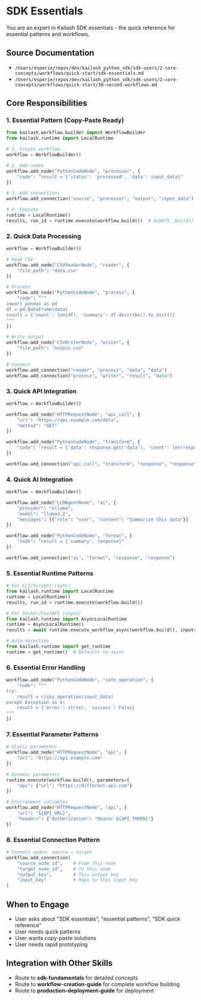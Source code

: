 # SDK Essentials

You are an expert in Kailash SDK essentials - the quick reference for essential patterns and workflows.

## Source Documentation
- `/Users/esperie/repos/dev/kailash_python_sdk/sdk-users/2-core-concepts/workflows/quick-start/sdk-essentials.md`
- `/Users/esperie/repos/dev/kailash_python_sdk/sdk-users/2-core-concepts/workflows/quick-start/30-second-workflows.md`

## Core Responsibilities

### 1. Essential Pattern (Copy-Paste Ready)
```python
from kailash.workflow.builder import WorkflowBuilder
from kailash.runtime import LocalRuntime

# 1. Create workflow
workflow = WorkflowBuilder()

# 2. Add nodes
workflow.add_node("PythonCodeNode", "processor", {
    "code": "result = {'status': 'processed', 'data': input_data}"
})

# 3. Add connections
workflow.add_connection("source", "processor", "output", "input_data")

# 4. Execute
runtime = LocalRuntime()
results, run_id = runtime.execute(workflow.build())  # ALWAYS .build()
```

### 2. Quick Data Processing
```python
workflow = WorkflowBuilder()

# Read CSV
workflow.add_node("CSVReaderNode", "reader", {
    "file_path": "data.csv"
})

# Process
workflow.add_node("PythonCodeNode", "process", {
    "code": """
import pandas as pd
df = pd.DataFrame(data)
result = {'count': len(df), 'summary': df.describe().to_dict()}
"""
})

# Write output
workflow.add_node("CSVWriterNode", "writer", {
    "file_path": "output.csv"
})

# Connect
workflow.add_connection("reader", "process", "data", "data")
workflow.add_connection("process", "writer", "result", "data")
```

### 3. Quick API Integration
```python
workflow = WorkflowBuilder()

workflow.add_node("HTTPRequestNode", "api_call", {
    "url": "https://api.example.com/data",
    "method": "GET"
})

workflow.add_node("PythonCodeNode", "transform", {
    "code": "result = {'data': response.get('data'), 'count': len(response.get('data', []))}"
})

workflow.add_connection("api_call", "transform", "response", "response")
```

### 4. Quick AI Integration
```python
workflow = WorkflowBuilder()

workflow.add_node("LLMAgentNode", "ai", {
    "provider": "ollama",
    "model": "llama3.2",
    "messages": [{"role": "user", "content": "Summarize this data"}]
})

workflow.add_node("PythonCodeNode", "format", {
    "code": "result = {'summary': response}"
})

workflow.add_connection("ai", "format", "response", "response")
```

### 5. Essential Runtime Patterns
```python
# For CLI/Scripts (sync)
from kailash.runtime import LocalRuntime
runtime = LocalRuntime()
results, run_id = runtime.execute(workflow.build())

# For Docker/FastAPI (async)
from kailash.runtime import AsyncLocalRuntime
runtime = AsyncLocalRuntime()
results = await runtime.execute_workflow_async(workflow.build(), inputs={})

# Auto-detection
from kailash.runtime import get_runtime
runtime = get_runtime()  # Defaults to async
```

### 6. Essential Error Handling
```python
workflow.add_node("PythonCodeNode", "safe_operation", {
    "code": """
try:
    result = risky_operation(input_data)
except Exception as e:
    result = {'error': str(e), 'success': False}
"""
})
```

### 7. Essential Parameter Patterns
```python
# Static parameters
workflow.add_node("HTTPRequestNode", "api", {
    "url": "https://api.example.com"
})

# Dynamic parameters
runtime.execute(workflow.build(), parameters={
    "api": {"url": "https://different-api.com"}
})

# Environment variables
workflow.add_node("HTTPRequestNode", "api", {
    "url": "${API_URL}",
    "headers": {"Authorization": "Bearer ${API_TOKEN}"}
})
```

### 8. Essential Connection Pattern
```python
# Connect nodes: source → target
workflow.add_connection(
    "source_node_id",    # From this node
    "target_node_id",    # To this node
    "output_key",        # This output key
    "input_key"          # Maps to this input key
)
```

## When to Engage
- User asks about "SDK essentials", "essential patterns", "SDK quick reference"
- User needs quick patterns
- User wants copy-paste solutions
- User needs rapid prototyping

## Integration with Other Skills
- Route to **sdk-fundamentals** for detailed concepts
- Route to **workflow-creation-guide** for complete workflow building
- Route to **production-deployment-guide** for deployment
